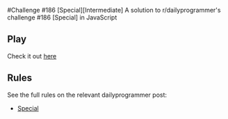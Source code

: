 #Challenge #186 [Special][Intermediate]
A solution to r/dailyprogrammer's challenge #186 [Special] in JavaScript 

## Play
Check it out [here](http://cncplyr.github.io/dailyprogrammer-186-special)

## Rules
See the full rules on the relevant dailyprogrammer post:

* [Special](http://www.reddit.com/r/dailyprogrammer/comments/2kwfqr/10312014_challenge_186_special_code_or_treat/)
